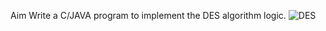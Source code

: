 Aim
Write a C/JAVA program to implement the DES algorithm logic.
![DES](https://user-images.githubusercontent.com/69300096/147477691-62f7bf2f-0c8c-4aac-a7cc-b3072ec20358.png)
